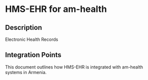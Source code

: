 # HMS-EHR for am-health

## Description

Electronic Health Records

## Integration Points

This document outlines how HMS-EHR is integrated with am-health systems in Armenia.
